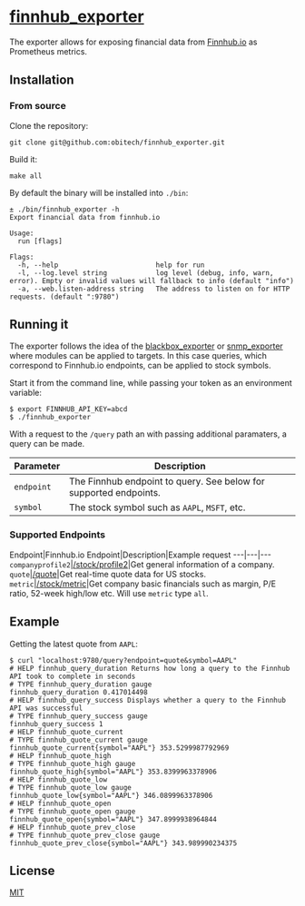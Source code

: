 # [finnhub_exporter](https://github.com/obitech/finnhub_exporter)

The exporter allows for exposing financial data from 
[Finnhub.io](https://finnhub.io) as Prometheus metrics. 

## Installation

### From source

Clone the repository:

```
git clone git@github.com:obitech/finnhub_exporter.git
```

Build it:

```
make all
```

By default the binary will be installed into `./bin`:

```
± ./bin/finnhub_exporter -h
Export financial data from finnhub.io

Usage:
  run [flags]

Flags:
  -h, --help                        help for run
  -l, --log.level string            log level (debug, info, warn, error). Empty or invalid values will fallback to info (default "info")
  -a, --web.listen-address string   The address to listen on for HTTP requests. (default ":9780")
```

## Running it

The exporter follows the idea of the 
[blackbox_exporter](https://github.com/prometheus/blackbox_exporter) or 
[snmp_exporter](https://github.com/prometheus/snmp_exporter) where modules
can be applied to targets. In this case queries, which correspond to Finnhub.io
endpoints, can be applied to stock symbols.

Start it from the command line, while passing your token as an environment 
variable:

```
$ export FINNHUB_API_KEY=abcd
$ ./finnhub_exporter
```

With a request to the `/query` path an with passing additional paramaters, a
query can be made.

Parameter|Description
---|---
`endpoint`|The Finnhub endpoint to query. See below for supported endpoints.
`symbol`|The stock symbol such as `AAPL`, `MSFT`, etc.

### Supported Endpoints

Endpoint|Finnhub.io Endpoint|Description|Example request
---|---|---
`companyprofile2`|[/stock/profile2](https://finnhub.io/docs/api#company-profile2)|Get general information of a company.
`quote`|[/quote](https://finnhub.io/docs/api#quote)|Get real-time quote data for US stocks.
`metric`|[/stock/metric](https://finnhub.io/docs/api#company-basic-financials)|Get company basic financials such as margin, P/E ratio, 52-week high/low etc. Will use `metric` type `all`.

## Example

Getting the latest quote from `AAPL`:

```
$ curl "localhost:9780/query?endpoint=quote&symbol=AAPL"
# HELP finnhub_query_duration Returns how long a query to the Finnhub API took to complete in seconds
# TYPE finnhub_query_duration gauge
finnhub_query_duration 0.417014498
# HELP finnhub_query_success Displays whether a query to the Finnhub API was successful
# TYPE finnhub_query_success gauge
finnhub_query_success 1
# HELP finnhub_quote_current
# TYPE finnhub_quote_current gauge
finnhub_quote_current{symbol="AAPL"} 353.5299987792969
# HELP finnhub_quote_high
# TYPE finnhub_quote_high gauge
finnhub_quote_high{symbol="AAPL"} 353.8399963378906
# HELP finnhub_quote_low
# TYPE finnhub_quote_low gauge
finnhub_quote_low{symbol="AAPL"} 346.0899963378906
# HELP finnhub_quote_open
# TYPE finnhub_quote_open gauge
finnhub_quote_open{symbol="AAPL"} 347.8999938964844
# HELP finnhub_quote_prev_close
# TYPE finnhub_quote_prev_close gauge
finnhub_quote_prev_close{symbol="AAPL"} 343.989990234375
```

## License

[MIT](https://choosealicense.com/licenses/mit/)
